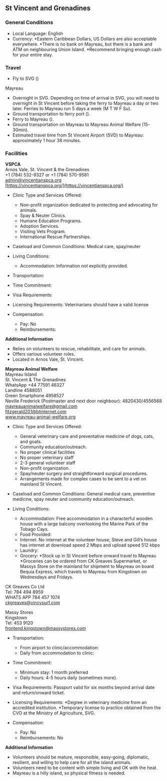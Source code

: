 ## St Vincent and Grenadines

### General Conditions

* Local Language: English
* Currency: 
    *Eastern Caribbean Dollars, US Dollars are also acceptable everywhere. 
    *There is no bank on Mayreau, but there is a bank and ATM on neighbouring Union Island.
    *Recommend bringing enough cash for your entire stay.

### Travel
 
* Fly to SVG ()

Mayreau
* Overnight in SVG. Depending on time of arrival in SVG, you will need to overnight in St Vincent before taking the ferry to Mayreau a day or two later. Ferries to Mayreau run 5 days a week (M T W F Su). 
* Ground transportation to ferry port ().
* Ferry to Mayreau ().
* Ground transportation on Mayreau to Mayreau Animal Welfare (15-30min).
* Estimated travel time from St Vincent Airport (SVD) to Mayreau: approximately 1 hour 38 minutes.

### Facilities

**VSPCA**<br>
Arnos Vale, St. Vincent & the Grenadines<br>
+1 (784) 532-9327 or +1 (784) 570-9581<br>
admin@vincentianspca.org<br>
[https://vincentianspca.org/](https://vincentianspca.org/)

* Clinic Type and Services Offered:
    * Non-profit organization dedicated to protecting and advocating for animals.
    * Spay & Neuter Clinics.
    * Humane Education Programs.
    * Adoption Services.
    * Visiting Vets Program.
    * International Rescue Partnerships.

* Caseload and Common Conditions: Medical care, spay/neuter
* Living Conditions:
    * Accommodation: Information not explicitly provided.

* Transportation: 

* Time Commitment:

* Visa Requirements: 

* Licensing Requirements: Veterinarians should have a valid license

* Compensation:

    * Pay: No
    * Reimbursements: 

**Additional Information**<br>

* Relies on volunteers to rescue, rehabilitate, and care for animals.
* Offers various volunteer roles.
* Located in Arnos Vale, St. Vincent.

**Mayreau Animal Welfare**<br>
Mayreau Island<br>
St. Vincent & The Grenadines<br>
WhatsApp +44 77591 46327<br>
Landline 4588051<br>
Green Smartphone 4958527 <br>
Neville Frederick (Postmaster and next door neighbour): 4820430/4556568<br>
mayreauanimalwelfare@gmail.com<br>
fitzgerald201@btinternet.com<br>
www.mayreau-animal-welfare.org<br>


* Clinic Type and Services Offered:

    * General veterinary care and preventative medicine of dogs, cats, and goats.
    * Community education/outreach.
    * No proper clinical facilities
    * No proper veterinary staff
    * 2-3 general volunteer staff
    * Non-profit organization.
    * Spay/neuter surgery and straightforward surgical procedures.
    * Arrangements made for complex cases to be sent to a vet on mainland St Vincent.

* Caseload and Common Conditions: General medical care, preventive medicine, spay neuter and community education/outreach. 

* Living Conditions:

    * Accommodation: Free accommodation in a characterful wooden house with a large balcony overlooking the Marine Park of the Tobago Cays.
    * Food Provided:
    * Internet: No internet at the volunteer house; Steve and Gill’s house has internet at download speed 2 Mbps and upload speed 512 kbps
    * Laundry:
    * Grocery: 
        *Stock up in St Vincent before onward travel to Mayreau
        *Groceries can be ordered from CK Greaves Supermarket, or Massys Store on the mainland for shipment to Mayreau on board Bequia Express, which travels to Mayreau from Kingstown on Wednesdays and Fridays.

CK Greaves Co Ltd<br> 
Tel: 784 494 8959<br>
WHATS APP 784 457 1074<br> 
ckgreaves@vincysurf.com<br>

Massy Stores<br>
Kingstown<br>
Tel: 453 9120<br>
frontend.kingstown@massystores.com<br>

* Transportation:

    * From airport to clinic/accommodation:
    * Daily from accommodation to clinic:

* Time Commitment:

    * Minimum stay: 1 month preferred
    * Daily hours: 4-5 hours daily (sometimes more).

* Visa Requirements: Passport valid for six months beyond arrival date and return/onward ticket.

* Licensing Requirements: 
    *Degree in veterinary medicine from an accredited institution.
    *Temporary license to practice obtained from the CVO at the Ministry of Agriculture, SVG. 

* Compensation:

    * Pay: No
    * Reimbursements: No

**Additional Information**<br>

* Volunteers should be mature, responsible, easy-going, diplomatic, resilient, and willing to help care for all the island animals.
* Volunteers need to be content with simple living and OK with the heat.
* Mayreau is a hilly island, so physical fitness is needed.
